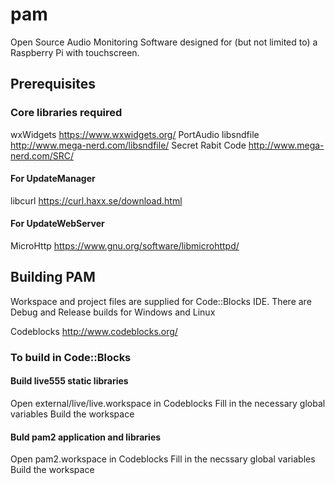 # pam
Open Source Audio Monitoring Software designed for (but not limited to) a Raspberry Pi with touchscreen.

## Prerequisites

### Core libraries required

wxWidgets   https://www.wxwidgets.org/
PortAudio
libsndfile   http://www.mega-nerd.com/libsndfile/
Secret Rabit Code  http://www.mega-nerd.com/SRC/


#### For UpdateManager
libcurl  https://curl.haxx.se/download.html


#### For UpdateWebServer
MicroHttp  https://www.gnu.org/software/libmicrohttpd/

## Building PAM

Workspace and project files are supplied for Code::Blocks IDE. There are Debug and Release builds for Windows and Linux

Codeblocks  http://www.codeblocks.org/

### To build in Code::Blocks

#### Build live555 static libraries
Open external/live/live.workspace in Codeblocks
Fill in the necessary global variables
Build the workspace

#### Buld pam2 application and libraries
Open pam2.workspace in Codeblocks
Fill in the necssary global variables
Build the workspace



